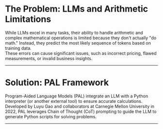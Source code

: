 # The Problem: LLMs and Arithmetic Limitations

While LLMs excel in many tasks, their ability to handle arithmetic and complex mathematical operations is limited because they don't actually "do math." Instead, they predict the most likely sequence of tokens based on training data.  
These errors can cause significant issues, such as incorrect pricing, flawed measurements, or invalid business insights.

---

# Solution: PAL Framework

Program-Aided Language Models (PAL) integrate an LLM with a Python interpreter (or another external tool) to ensure accurate calculations. Developed by Luyu Gao and collaborators at Carnegie Mellon University in 2022, PAL leverages Chain of Thought (CoT) prompting to guide the LLM to generate Python scripts for solving problems.

---